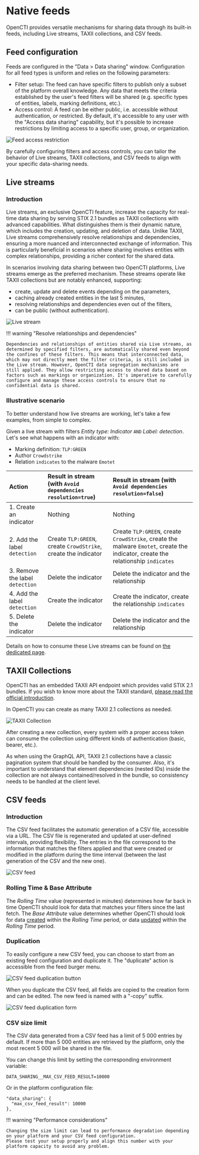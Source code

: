 # Native feeds

OpenCTI provides versatile mechanisms for sharing data through its built-in feeds, including Live streams, TAXII collections, and CSV feeds.

## Feed configuration

Feeds are configured in the "Data > Data sharing" window. Configuration for all feed types is uniform and relies on the following parameters:

- Filter setup: The feed can have specific filters to publish only a subset of the platform overall knowledge. Any data that meets the criteria established by the user's feed filters will be shared (e.g. specific types of entities, labels, marking definitions, etc.).
- Access control: A feed can be either public, i.e. accessible without authentication, or restricted. By default, it's accessible to any user with the "Access data sharing" capability, but it's possible to increase restrictions by limiting access to a specific user, group, or organization.

![Feed access restriction](assets/feed-access-restriction.png)

By carefully configuring filters and access controls, you can tailor the behavior of Live streams, TAXII collections, and CSV feeds to align with your specific data-sharing needs.

<a id="live-stream-section"></a>
## Live streams

### Introduction

Live streams, an exclusive OpenCTI feature, increase the capacity for real-time data sharing by serving STIX 2.1 bundles as TAXII collections with advanced capabilities. What distinguishes them is their dynamic nature, which includes the creation, updating, and deletion of data. Unlike TAXII, Live streams comprehensively resolve relationships and dependencies, ensuring a more nuanced and interconnected exchange of information. This is particularly beneficial in scenarios where sharing involves entities with complex relationships, providing a richer context for the shared data.

In scenarios involving data sharing between two OpenCTI platforms, Live streams emerge as the preferred mechanism. These streams operate like TAXII collections but are notably enhanced, supporting:

* create, update and delete events depending on the parameters,
* caching already created entities in the last 5 minutes,
* resolving relationships and dependencies even out of the filters,
* can be public (without authentication).

![Live stream](assets/live-stream.png)

!!! warning "Resolve relationships and dependencies"

    Dependencies and relationships of entities shared via Live streams, as determined by specified filters, are automatically shared even beyond the confines of these filters. This means that interconnected data, which may not directly meet the filter criteria, is still included in the Live stream. However, OpenCTI data segregation mechanisms are still applied. They allow restricting access to shared data based on factors such as markings or organization. It's imperative to carefully configure and manage these access controls to ensure that no confidential data is shared.

### Illustrative scenario

To better understand how live streams are working, let's take a few examples, from simple to complex.

Given a live stream with filters *Entity type: Indicator* `AND` *Label: detection*. Let's see what happens with an indicator with:

* Marking definition: `TLP:GREEN`
* Author `Crowdstrike`
* Relation `indicates` to the malware `Emotet`

| Action                          | Result in stream (with `Avoid dependencies resolution=true`)   | Result in stream (with `Avoid dependencies resolution=false`)                                                                    |
|:--------------------------------|:---------------------------------------------------------------|:---------------------------------------------------------------------------------------------------------------------------------|
| 1. Create an indicator          | Nothing                                                        | Nothing                                                                                                                          |
| 2. Add the label `detection`    | Create `TLP:GREEN`, create `CrowdStrike`, create the indicator | Create `TLP:GREEN`, create `CrowdStrike`, create the malware `Emotet`, create the indicator, create the relationship `indicates` |
| 3. Remove the label `detection` | Delete the indicator                                           | Delete the indicator and the relationship                                                                                        |
| 4. Add the label `detection`    | Create the indicator                                           | Create the indicator, create the relationship `indicates`                                                                        |
| 5. Delete the indicator         | Delete the indicator                                           | Delete the indicator  and the relationship                                                                                       |

Details on how to consume these Live streams can be found on [the dedicated page](getting-started.md).


## TAXII Collections

OpenCTI has an embedded TAXII API endpoint which provides valid STIX 2.1 bundles. If you wish to know more about the TAXII standard, [please read the official introduction](https://oasis-open.github.io/cti-documentation/taxii/intro.html).

In OpenCTI you can create as many TAXII 2.1 collections as needed. 

![TAXII Collection](assets/taxii-collection.png)

After creating a new collection, every system with a proper access token can consume the collection using different kinds of authentication (basic, bearer, etc.). 

As when using the GraphQL API, TAXII 2.1 collections have a classic pagination system that should be handled by the consumer. Also, it's important to understand that element dependencies (nested IDs) inside the collection are not always contained/resolved in the bundle, so consistency needs to be handled at the client level.

<a id="csv-feeds-section"></a>
## CSV feeds

### Introduction

The CSV feed facilitates the automatic generation of a CSV file, accessible via a URL. 
The CSV file is regenerated and updated at user-defined intervals, providing flexibility. 
The entries in the file correspond to the information that matches the filters applied and that were created or modified in the platform during the time interval (between the last generation of the CSV and the new one).

![CSV feed](assets/csv-feed.png)

### Rolling Time & Base Attribute

The *Rolling Time* value (represented in minutes) determines how far back in time OpenCTI should look for data that matches your filters since the last fetch. The *Base Attribute* value determines whether OpenCTI should look for data <ins>created</ins> within the *Rolling Time* period, or data <ins>updated</ins> within the *Rolling Time* period.

### Duplication
To easily configure a new CSV feed, you can choose to start from an existing feed configuration and duplicate it.
The "duplicate" action is accessible from the feed burger menu. 

![CSV feed duplication button](assets/feeds-duplicate.png)

When you duplicate the CSV feed, all fields are copied to the creation form and can be edited.
The new feed is named with a "-copy" suffix.

![CSV feed duplication form](assets/feeds-duplication-form.png)


### CSV size limit

The CSV data generated from a CSV feed has a limit of 5 000 entries by default. 
If more than 5 000 entities are retrieved by the platform, only the most recent 5 000 will be shared in the file.
    
You can change this limit by setting the corresponding environment variable:

```
DATA_SHARING__MAX_CSV_FEED_RESULT=10000
```

Or in the platform configuration file:

```
"data_sharing": {
  "max_csv_feed_result": 10000
},
```

!!! warning "Performance considerations"

    Changing the size limit can lead to performance degradation depending on your platform and your CSV feed configuration. 
    Please test your setup properly and align this number with your platform capacity to avoid any problem.

